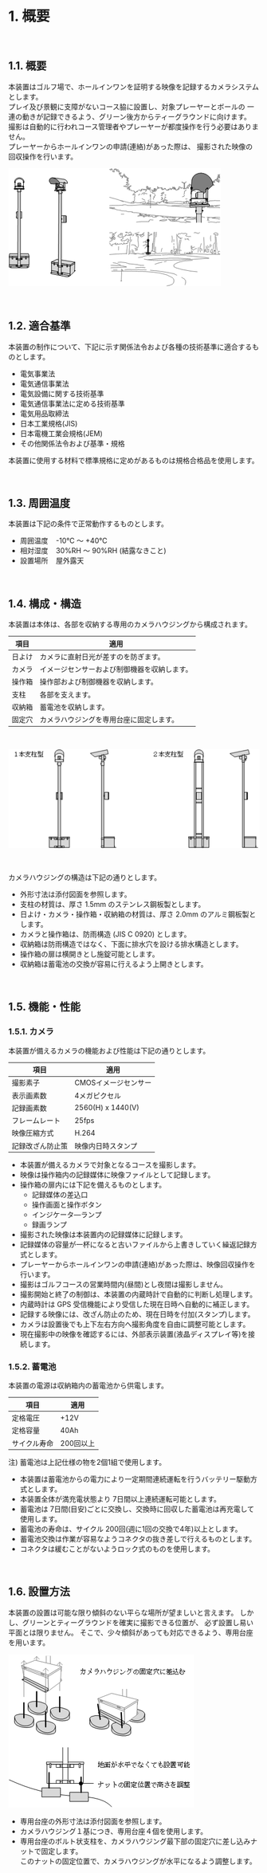 # 1. 概要

<br>

## 1.1. 概要

本装置はゴルフ場で、ホールインワンを証明する映像を記録するカメラシステムとします。<br>
プレイ及び景観に支障がないコース脇に設置し、対象プレーヤーとボールの
一連の動きが記録できるよう、グリーン後方からティーグラウンドに向けます。<br>
撮影は自動的に行われコース管理者やプレーヤーが都度操作を行う必要はありません。<br>
プレーヤーからホールインワンの申請(連絡)があった際は、
撮影された映像の回収操作を行います。

![](image/overview01.png)

<br>

## 1.2. 適合基準

本装置の制作について、下記に示す関係法令および各種の技術基準に適合するものとします。
- 電気事業法
- 電気通信事業法
- 電気設備に関する技術基準
- 電気通信事業法に定める技術基準
- 電気用品取締法
- 日本工業規格(JIS)
- 日本電機工業会規格(JEM)
- その他関係法令および基準・規格

本装置に使用する材料で標準規格に定めがあるものは規格合格品を使用します。

<br>

## 1.3. 周囲温度

本装置は下記の条件で正常動作するものとします。
- 周囲温度 &nbsp;&nbsp; -10℃ ～ +40℃
- 相対湿度 &nbsp;&nbsp; 30%RH ～ 90%RH (結露なきこと)
- 設置場所 &nbsp;&nbsp; 屋外露天

<br>

## 1.4. 構成・構造

本装置は本体は、各部を収納する専用のカメラハウジングから構成されます。

項目|適用
----|----
日よけ|カメラに直射日光が差すのを防ぎます。
カメラ|イメージセンサーおよび制御機器を収納します。
操作箱|操作部および制御機器を収納します。
支柱|各部を支えます。
収納箱|蓄電池を収納します。
固定穴|カメラハウジングを専用台座に固定します。

<br>

![](image/overview02.png)

<br>

カメラハウジングの構造は下記の通りとします。
- 外形寸法は添付図面を参照します。
- 支柱の材質は、厚さ 1.5mm のステンレス鋼板製とします。
- 日よけ・カメラ・操作箱・収納箱の材質は、厚さ 2.0mm のアルミ鋼板製とします。
- カメラと操作箱は、防雨構造 (JIS C 0920) とします。
- 収納箱は防雨構造ではなく、下面に排水穴を設ける排水構造とします。
- 操作箱の扉は横開きとし施錠可能とします。
- 収納箱は蓄電池の交換が容易に行えるよう上開きとします。

<br>

## 1.5. 機能・性能

### 1.5.1. カメラ

本装置が備えるカメラの機能および性能は下記の通りとします。

項目|適用
----|----
撮影素子|CMOSイメージセンサー
表示画素数|4メガピクセル
記録画素数|2560(H) x 1440(V)
フレームレート|25fps
映像圧縮方式|H.264
記録改ざん防止策|映像内日時スタンプ

- 本装置が備えるカメラで対象となるコースを撮影します。
- 映像は操作箱内の記録媒体に映像ファイルとして記録します。
- 操作箱の扉内には下記を備えるものとします。
    - 記録媒体の差込口
    - 操作画面と操作ボタン
    - インジケータ―ランプ
    - 録画ランプ
- 撮影された映像は本装置内の記録媒体に記録します。
- 記録媒体の容量が一杯になると古いファイルから上書きしていく繰返記録方式とします。
- プレーヤーからホールインワンの申請(連絡)があった際は、映像回収操作を行います。
- 撮影はゴルフコースの営業時間内(昼間)とし夜間は撮影しません。
- 撮影開始と終了の制御は、本装置の内蔵時計で自動的に判断し処理します。
- 内蔵時計は GPS 受信機能により受信した現在日時へ自動的に補正します。<br>
- 記録する映像には、改ざん防止のため、現在日時を付加(スタンプ)します。
- カメラは設置後でも上下左右方向へ撮影角度を自由に調整可能とします。
- 現在撮影中の映像を確認するには、外部表示装置(液晶ディスプレイ等)を接続します。

### 1.5.2. 蓄電池

本装置の電源は収納箱内の蓄電池から供電します。

項目|適用
----|----
定格電圧|+12V
定格容量|40Ah
サイクル寿命|200回以上

注) 蓄電池は上記仕様の物を2個1組で使用します。
<br>

- 本装置は蓄電池からの電力により一定期間連続運転を行うバッテリー駆動方式とします。
- 本装置全体が満充電状態より 7日間以上連続運転可能とします。
- 蓄電池は 7日間(目安)ごとに交換し、交換時に回収した蓄電池は再充電して使用します。
- 蓄電池の寿命は、サイクル 200回(週に1回の交換で4年)以上とします。
- 蓄電池交換は作業が容易なようコネクタの抜き差しで行えるものとします。
- コネクタは緩むことがないようロック式のものを使用します。

<br>

## 1.6. 設置方法

本装置の設置は可能な限り傾斜のない平らな場所が望ましいと言えます。
しかし、グリーンとティーグラウンドを確実に撮影できる位置が、
必ず設置し易い平面とは限りません。
そこで、少々傾斜があっても対応できるよう、専用台座を用います。

![](image/overview03.png)

- 専用台座の外形寸法は添付図面を参照します。
- カメラハウジング１基につき、専用台座４個を使用します。
- 専用台座のボルト状支柱を、カメラハウジング最下部の固定穴に差し込みナットで固定します。<br>
このナットの固定位置で、カメラハウジングが水平になるよう調整します。

<br>
